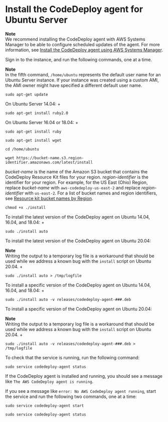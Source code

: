# Install the CodeDeploy agent for Ubuntu Server<a name="codedeploy-agent-operations-install-ubuntu"></a>

**Note**  
We recommend installing the CodeDeploy agent with AWS Systems Manager to be able to configure scheduled updates of the agent\. For more information, see [Install the CodeDeploy agent using AWS Systems Manager](codedeploy-agent-operations-install-ssm.md)\.

Sign in to the instance, and run the following commands, one at a time\. 

**Note**  
In the fifth command, `/home/ubuntu` represents the default user name for an Ubuntu Server instance\. If your instance was created using a custom AMI, the AMI owner might have specified a different default user name\. 

```
sudo apt-get update
```

On Ubuntu Server 14\.04:
+ 

  ```
  sudo apt-get install ruby2.0
  ```

On Ubuntu Server 16\.04 or 18\.04:
+ 

  ```
  sudo apt-get install ruby
  ```

```
sudo apt-get install wget
```

```
cd /home/ubuntu
```

```
wget https://bucket-name.s3.region-identifier.amazonaws.com/latest/install
```

*bucket\-name* is the name of the Amazon S3 bucket that contains the CodeDeploy Resource Kit files for your region\. *region\-identifier* is the identifier for your region\. For example, for the US East \(Ohio\) Region, replace *bucket\-name* with `aws-codedeploy-us-east-2` and replace *region\-identifier* with `us-east-2`\. For a list of bucket names and region identifiers, see [Resource kit bucket names by Region](resource-kit.md#resource-kit-bucket-names)\.

```
chmod +x ./install
```

To install the latest version of the CodeDeploy agent on Ubuntu 14\.04, 16\.04, and 18\.04:
+ 

  ```
  sudo ./install auto
  ```

To install the latest version of the CodeDeploy agent on Ubuntu 20\.04:

**Note**  
Writing the output to a temporary log file is a workaround that should be used while we address a known bug with the `install` script on Ubuntu 20\.04\.
+ 

  ```
  sudo ./install auto > /tmp/logfile
  ```

To install a specific version of the CodeDeploy agent on Ubuntu 14\.04, 16\.04, and 18\.04:
+ 

  ```
  sudo ./install auto -v releases/codedeploy-agent-###.deb
  ```

To install a specific version of the CodeDeploy agent on Ubuntu 20\.04:

**Note**  
Writing the output to a temporary log file is a workaround that should be used while we address a known bug with the `install` script on Ubuntu 20\.04\.
+ 

  ```
  sudo ./install auto -v releases/codedeploy-agent-###.deb > /tmp/logfile
  ```

To check that the service is running, run the following command:

```
sudo service codedeploy-agent status
```

If the CodeDeploy agent is installed and running, you should see a message like `The AWS CodeDeploy agent is running`\.

If you see a message like `error: No AWS CodeDeploy agent running`, start the service and run the following two commands, one at a time:

```
sudo service codedeploy-agent start
```

```
sudo service codedeploy-agent status
```